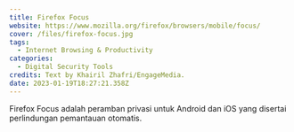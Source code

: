 ```yaml
---
title: Firefox Focus
website: https://www.mozilla.org/firefox/browsers/mobile/focus/
cover: /files/firefox-focus.jpg
tags:
  - Internet Browsing & Productivity
categories:
  - Digital Security Tools
credits: Text by Khairil Zhafri/EngageMedia.
date: 2023-01-19T18:27:21.358Z
---
```

Firefox Focus adalah peramban privasi untuk Android dan iOS yang disertai perlindungan pemantauan otomatis.